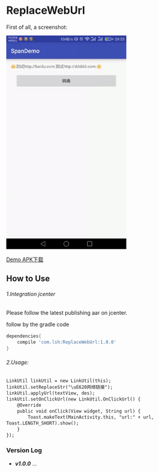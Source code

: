 # ReplaceWebUrl
First of all, a screenshot:

![screenshot1](https://raw.githubusercontent.com/fossilhua/ReplaceWebUrl/master/raw/gif1.gif)

[Demo APK下载](https://raw.githubusercontent.com/fossilhua/ReplaceWebUrl/master/raw/app-debug.apk)

## How to Use

###### 1.Integration jcenter

Please follow the latest publishing aar on jcenter.

follow by the gradle code
```gradle
dependencies{
    compile 'com.lsh:ReplaceWebUrl:1.0.0'
}
```

###### 2.Usage:

``` 
LinkUtil linkUtil = new LinkUtil(this);
linkUtil.setReplaceStr("\uE620网络链接");
linkUtil.applyUrl(textView, des);
linkUtil.setOnClickUrl(new LinkUtil.OnClickUrl() {
    @Override
    public void onClick(View widget, String url) {
        Toast.makeText(MainActivity.this, "url:" + url, Toast.LENGTH_SHORT).show();
    }
});
```
### Version Log
* ***v1.0.0*** ...


